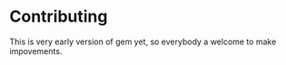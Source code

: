 # Contributing

This is very early version of gem yet, so everybody a welcome to make impovements. 
